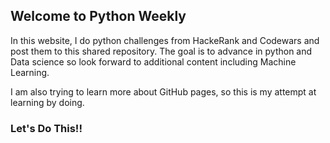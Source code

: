 ## Welcome to Python Weekly

In this website, I do python challenges from HackeRank and Codewars and post them to this shared repository. The goal is to advance in python and Data science so look forward to additional content including Machine Learning.

I am also trying to learn more about GitHub pages, so this is my attempt at learning by doing.

### Let's Do This!!
